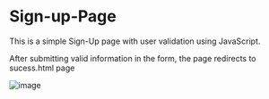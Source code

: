 # Sign-up-Page

This is a simple Sign-Up page with user validation using JavaScript.

After submitting valid information in the form, the page redirects to sucess.html page 

![image](https://github.com/SangeethaPeddanarappagari/Sign-up-Page/assets/120540077/b4261199-2636-4f4a-bf34-a13b47d1f8d8)

